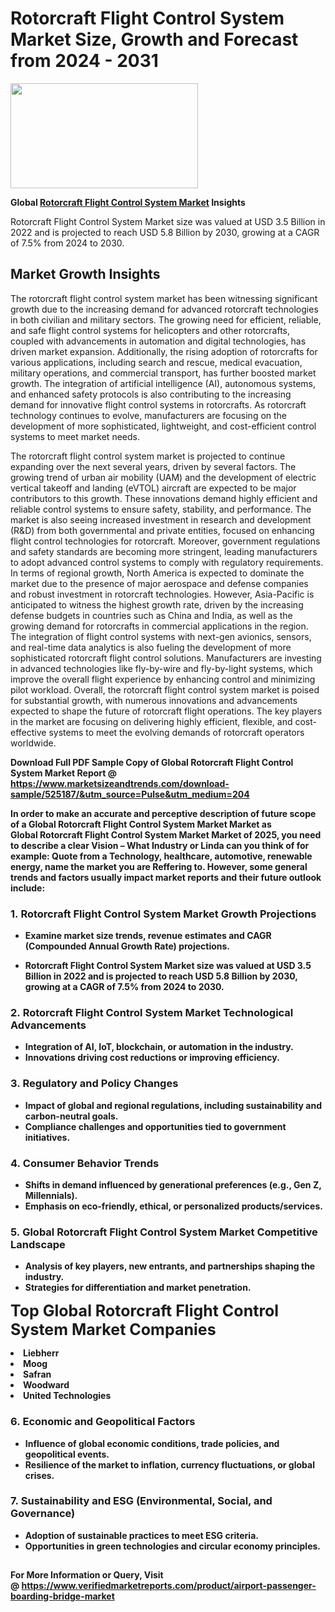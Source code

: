 <H1>Rotorcraft Flight Control System Market Size, Growth and Forecast from 2024 - 2031</H1><img class="aligncenter size-medium wp-image-584254" src="https://thirdeyenews.in/wp-content/uploads/2024/09/Global-Market-Research-300x168.jpeg" alt="" width="300" height="168" /><p><strong>Global&nbsp;<a href="https://www.marketsizeandtrends.com/download-sample/525187/&amp;utm_source=Pulse&amp;utm_medium=204">Rotorcraft Flight Control System Market</a> Insights</strong></p><p>Rotorcraft Flight Control System Market size was valued at USD 3.5 Billion in 2022 and is projected to reach USD 5.8 Billion by 2030, growing at a CAGR of 7.5% from 2024 to 2030.</p><p><h2>Market Growth Insights</h2> <p>The rotorcraft flight control system market has been witnessing significant growth due to the increasing demand for advanced rotorcraft technologies in both civilian and military sectors. The growing need for efficient, reliable, and safe flight control systems for helicopters and other rotorcrafts, coupled with advancements in automation and digital technologies, has driven market expansion. Additionally, the rising adoption of rotorcrafts for various applications, including search and rescue, medical evacuation, military operations, and commercial transport, has further boosted market growth. The integration of artificial intelligence (AI), autonomous systems, and enhanced safety protocols is also contributing to the increasing demand for innovative flight control systems in rotorcrafts. As rotorcraft technology continues to evolve, manufacturers are focusing on the development of more sophisticated, lightweight, and cost-efficient control systems to meet market needs.</p> <p><strong></strong></p> <p>The rotorcraft flight control system market is projected to continue expanding over the next several years, driven by several factors. The growing trend of urban air mobility (UAM) and the development of electric vertical takeoff and landing (eVTOL) aircraft are expected to be major contributors to this growth. These innovations demand highly efficient and reliable control systems to ensure safety, stability, and performance. The market is also seeing increased investment in research and development (R&D) from both governmental and private entities, focused on enhancing flight control technologies for rotorcraft. Moreover, government regulations and safety standards are becoming more stringent, leading manufacturers to adopt advanced control systems to comply with regulatory requirements. In terms of regional growth, North America is expected to dominate the market due to the presence of major aerospace and defense companies and robust investment in rotorcraft technologies. However, Asia-Pacific is anticipated to witness the highest growth rate, driven by the increasing defense budgets in countries such as China and India, as well as the growing demand for rotorcrafts in commercial applications in the region. The integration of flight control systems with next-gen avionics, sensors, and real-time data analytics is also fueling the development of more sophisticated rotorcraft flight control solutions. Manufacturers are investing in advanced technologies like fly-by-wire and fly-by-light systems, which improve the overall flight experience by enhancing control and minimizing pilot workload. Overall, the rotorcraft flight control system market is poised for substantial growth, with numerous innovations and advancements expected to shape the future of rotorcraft flight operations. The key players in the market are focusing on delivering highly efficient, flexible, and cost-effective systems to meet the evolving demands of rotorcraft operators worldwide. <p><strong></p><p><span class=""><strong>Download Full PDF Sample Copy of Global Rotorcraft Flight Control System Market Report</strong> @ <a href="https://www.marketsizeandtrends.com/download-sample/525187/&amp;utm_source=Pulse&amp;utm_medium=204" target="_blank">https://www.marketsizeandtrends.com/download-sample/525187/&amp;utm_source=Pulse&amp;utm_medium=204</a></span></p><p>In order to make an accurate and perceptive description of future scope of a Global&nbsp;Rotorcraft Flight Control System Market Market as Global&nbsp;Rotorcraft Flight Control System Market Market of 2025, you need to describe a clear Vision &ndash; What Industry or Linda can you think of for example: Quote from a Technology, healthcare, automotive, renewable energy, name the market you are Reffering to. However, some general trends and factors usually impact market reports and their future outlook include:</p><h3>1.&nbsp;<strong>Rotorcraft Flight Control System Market Growth Projections</strong></h3><ul><li>Examine market size trends, revenue estimates and CAGR (Compounded Annual Growth Rate) projections.</li><li><p>Rotorcraft Flight Control System Market size was valued at USD 3.5 Billion in 2022 and is projected to reach USD 5.8 Billion by 2030, growing at a CAGR of 7.5% from 2024 to 2030.</p></li></ul><h3>2.&nbsp;<strong>Rotorcraft Flight Control System Market Technological Advancements</strong></h3><ul><li>Integration of AI, IoT, blockchain, or automation in the industry.</li><li>Innovations driving cost reductions or improving efficiency.</li></ul><h3>3.&nbsp;<strong>Regulatory and Policy Changes</strong></h3><ul><li>Impact of global and regional regulations, including sustainability and carbon-neutral goals.</li><li>Compliance challenges and opportunities tied to government initiatives.</li></ul><h3>4.&nbsp;<strong>Consumer Behavior Trends</strong></h3><ul><li>Shifts in demand influenced by generational preferences (e.g., Gen Z, Millennials).</li><li>Emphasis on eco-friendly, ethical, or personalized products/services.</li></ul><h3>5.&nbsp;<strong>Global Rotorcraft Flight Control System Market Competitive Landscape</strong></h3><ul><li>Analysis of key players, new entrants, and partnerships shaping the industry.</li><li>Strategies for differentiation and market penetration.</li></ul><p data-pm-slice="1 1 []"><span style="color: inherit; font-family: inherit; font-size: 25px;">Top Global Rotorcraft Flight Control System Market Companies</span></p><div class="" data-test-id=""><p><li>Liebherr</li><li> Moog</li><li> Safran</li><li> Woodward</li><li> United Technologies</li></p></div><h3>6.&nbsp;<strong>Economic and Geopolitical Factors</strong></h3><ul><li>Influence of global economic conditions, trade policies, and geopolitical events.</li><li>Resilience of the market to inflation, currency fluctuations, or global crises.</li></ul><h3>7.&nbsp;<strong>Sustainability and ESG (Environmental, Social, and Governance)</strong></h3><ul><li>Adoption of sustainable practices to meet ESG criteria.</li><li>Opportunities in green technologies and circular economy principles.</li></ul><h2><strong style="font-size: 14px;">For More Information or Query, Visit @&nbsp;</strong><a style="background-color: #ffffff; font-size: 14px;" href="https://www.marketsizeandtrends.com/report/rotorcraft-flight-control-system-market/" target="_blank">https://www.verifiedmarketreports.com/product/airport-passenger-boarding-bridge-market</a></h2>
